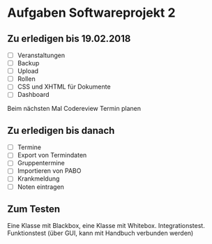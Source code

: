 # Aufgaben Softwareprojekt 2
## Zu erledigen bis 19.02.2018
- [ ] Veranstaltungen
- [ ] Backup
- [ ] Upload
- [ ] Rollen
- [ ] CSS und XHTML für Dokumente
- [ ] Dashboard

Beim nächsten Mal Codereview Termin planen

## Zu erledigen bis danach

- [ ] Termine
- [ ] Export von Termindaten
- [ ] Gruppentermine
- [ ] Importieren von PABO
- [ ] Krankmeldung
- [ ] Noten eintragen

## Zum Testen
Eine Klasse mit Blackbox, eine Klasse mit Whitebox.
Integrationstest.
Funktionstest (über GUI, kann mit Handbuch verbunden werden)